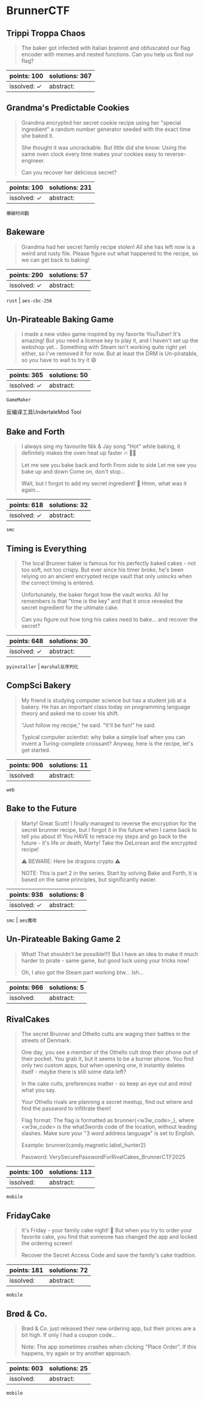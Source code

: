 ﻿# BrunnerCTF

## Trippi Troppa Chaos

> The baker got infected with Italian brainrot and obfuscated our flag encoder with memes and nested functions. Can you help us find our flag?

| points: 100 | solutions: 367 |
|-------|-------|
| issolved: ✓ | abstract:  |

## Grandma's Predictable Cookies

> Grandma encrypted her secret cookie recipe using her "special ingredient" a random number generator seeded with the exact time she baked it.
> 
> She thought it was uncrackable. But little did she know: Using the same oven clock every time makes your cookies easy to reverse-engineer.
> 
> Can you recover her delicious secret?

| points: 100 | solutions: 231 |
|-------|-------|
| issolved: ✓ | abstract:  |

`爆破时间戳`

## Bakeware

> Grandma had her secret family recipe stolen! All she has left now is a weird and rusty file. Please figure out what happened to the recipe, so we can get back to baking!

| points: 290 | solutions: 57 |
|-------|-------|
| issolved: ✓ | abstract:  |

`rust` | `aes-cbc-256`

## Un-Pirateable Baking Game

> I made a new video game inspired by my favorite YouTuber! It's amazing! But you need a license key to play it, and I haven't set up the webshop yet...
Something with Steam isn't working quite right yet either, so I've removed it for now. But at least the DRM is Un-piratable, so you have to wait to try it 😄

| points: 365 | solutions: 50 |
|-------|-------|
| issolved: ✓ | abstract:  |

`GameMaker`

反编译工具UndertaleMod Tool

## Bake and Forth

> I always sing my favourite Nik & Jay song "Hot" while baking, it definitely makes the oven heat up faster 🔥 🧑‍🍳
> 
> Let me see you bake back and forth
> From side to side
> Let me see you bake up and down
> Come on, don't stop...
> 
> Wait, but I forgot to add my secret ingredient! 🍞 Hmm, what was it again...

| points: 618 | solutions: 32 |
|-------|-------|
| issolved: ✓ | abstract:  |

`smc`

## Timing is Everything

> The local Brunner baker is famous for his perfectly baked cakes - not too soft, not too crispy. But ever since his timer broke, he's been relying on an ancient encrypted recipe vault that only unlocks when the correct timing is entered.
> 
> Unfortunately, the baker forgot how the vault works. All he remembers is that "time is the key" and that it once revealed the secret ingredient for the ultimate cake.
> 
> Can you figure out how long his cakes need to bake... and recover the secret?

| points: 648 | solutions: 30 |
|-------|-------|
| issolved: ✓ | abstract:  |

`pyinstaller` | `marshal反序列化`

## CompSci Bakery

> My friend is studying computer science but has a student job at a bakery. He has an important class today on programming language theory and asked me to cover his shift.
> 
> "Just follow my recipe," he said. "It'll be fun!" he said.
> 
> Typical computer scientist: why bake a simple loaf when you can invent a Turing-complete croissant? Anyway, here is the recipe, let's get started.

| points: 906 | solutions: 11 |
|-------|-------|
| issolved:  | abstract:  |

`web`

## Bake to the Future

> Marty! Great Scott! I finally managed to reverse the encryption for the secret brunner recipe, but I forgot it in the future when I came back to tell you about it!
You HAVE to retrace my steps and go back to the future - it's life or death, Marty! Take the DeLorean and the encrypted recipe!
> 
> ⚠️ BEWARE: Here be dragons crypto ⚠️
> 
> NOTE: This is part 2 in the series. Start by solving Bake and Forth, it is based on the same principles, but significantly easier.

| points: 938 | solutions: 8 |
|-------|-------|
| issolved: ✓ | abstract:  |

`smc` | `aes魔改`

## Un-Pirateable Baking Game 2

> What! That shouldn't be possible!!!! But I have an idea to make it much harder to pirate - same game, but good luck using your tricks now!
> 
> Oh, I also got the Steam part working btw... Ish...

| points: 966 | solutions: 5 |
|-------|-------|
| issolved:  | abstract:  |

## RivalCakes

> The secret Brunner and Othello cults are waging their battles in the streets of Denmark.
> 
> One day, you see a member of the Othello cult drop their phone out of their pocket. You grab it, but it seems to be a burner phone. You find only two custom apps, but when opening one, it instantly deletes itself - maybe there is still some data left?
> 
> In the cake cults, preferences matter - so keep an eye out and mind what you say.
> 
> Your Othello rivals are planning a secret meetup, find out where and find the password to infiltrate them!
> 
> Flag format: The flag is formatted as brunner{<w3w_code>_<password>}, where <w3w_code> is the what3words code of the location, without leading slashes. Make sure your "3 word address language" is set to English.
> 
> Example: brunner{candy.magnetic.label_hunter2}
> 
> Password: VerySecurePasswordForRivalCakes_BrunnerCTF2025

| points: 100 | solutions: 113 |
|-------|-------|
| issolved:  | abstract:  |

`mobile`

## FridayCake

> It's Friday - your family cake night! 🍰 But when you try to order your favorite cake, you find that someone has changed the app and locked the ordering screen!
> 
> Recover the Secret Access Code and save the family's cake tradition.

| points: 181 | solutions: 72 |
|-------|-------|
| issolved:  | abstract:  |

`mobile`

## Brød & Co.

> Brød & Co. just released their new ordering app, but their prices are a bit high. If only I had a coupon code...
> 
> Note: The app sometimes crashes when clicking "Place Order". If this happens, try again or try another approach.

| points: 603 | solutions: 25 |
|-------|-------|
| issolved:  | abstract:  |

`mobile`